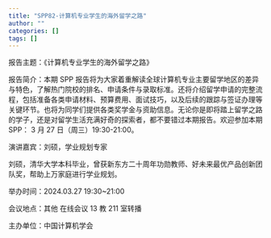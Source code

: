 ```yaml
---
title: "SPP82-计算机专业学生的海外留学之路"
author: ""
categories: []
tags: []
---
```


报告主题：《计算机专业学生的海外留学之路》

报告简介：本期 SPP 报告将为大家着重解读全球计算机专业主要留学地区的差异与特色，了解热门院校的排名、申请条件与录取标准。还将介绍留学申请的完整流程，包括准备各类申请材料、预算费用、面试技巧，以及后续的跟踪与签证办理等关键环节。也将为同学们提供各类奖学金与资助信息。无论你是即将踏上留学之路的学子，还是对留学生活充满好奇的探索者，都不要错过本期报告。欢迎参加本期 SPP： 3 月 27 日（周三）19:30-21:00。

演讲嘉宾：刘硕，学业规划专家

刘硕，清华大学本科毕业，曾获新东方二十周年功勋教师、好未来最优产品创新团队奖，帮助上万家庭进行学业规划。

举办时间：2024.03.27 19:30~21:00

会议地点：其他 在线会议 13 教 211 室转播

主办单位：中国计算机学会
